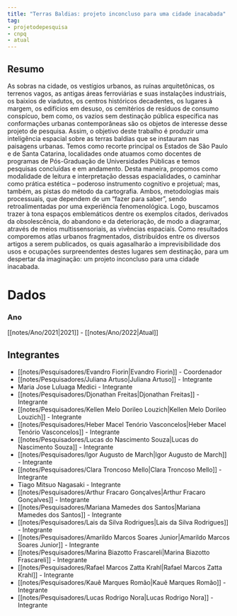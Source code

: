 ```yaml
---
title: "Terras Baldias: projeto inconcluso para uma cidade inacabada"
tag:
- projetodepesquisa
- cnpq
- atual
---
```


## Resumo

As sobras na cidade, os vestígios urbanos, as ruínas arquitetônicas, os terrenos vagos, as antigas áreas ferroviárias e suas instalações industriais, os baixios de viadutos, os centros históricos decadentes, os lugares à margem, os edifícios em desuso, os cemitérios de resíduos de consumo conspícuo, bem como, os vazios sem destinação pública específica nas conformações urbanas contemporâneas são os objetos de interesse desse projeto de pesquisa. Assim, o objetivo deste trabalho é produzir uma inteligência espacial sobre as terras baldias que se instauram nas paisagens urbanas. Temos como recorte principal os Estados de São Paulo e de Santa Catarina, localidades onde atuamos como docentes de programas de Pós-Graduação de Universidades Públicas e temos pesquisas concluídas e em andamento. Desta maneira, propomos como modalidade de leitura e interpretação dessas espacialidades, o caminhar como prática estética – poderoso instrumento cognitivo e projetual; mas, também, as pistas do método da cartografia. Ambos, metodologias mais processuais, que dependem de um “fazer para saber”, sendo retroalimentadas por uma experiência fenomenológica. Logo, buscamos trazer à tona espaços emblemáticos dentre os exemplos citados, derivados da obsolescência, do abandono e da deterioração, de modo a diagramar, através de meios multissensoriais, as vivências espaciais. Como resultados comporemos atlas urbanos fragmentados, distribuídos entre os diversos artigos a serem publicados, os quais agasalharão a imprevisibilidade dos usos e ocupações surpreendentes destes lugares sem destinação, para um despertar da imaginação: um projeto inconcluso para uma cidade inacabada.

# Dados
### Ano
[[notes/Ano/2021|2021]] - [[notes/Ano/2022|Atual]]

## Integrantes
 - [[notes/Pesquisadores/Evandro Fiorin|Evandro Fiorin]] - Coordenador
 - [[notes/Pesquisadores/Juliana Artuso|Juliana Artuso]] - Integrante
 - Maria Jose Luluaga Medici - Integrante
 - [[notes/Pesquisadores/Djonathan Freitas|Djonathan Freitas]] - Integrante
 - [[notes/Pesquisadores/Kellen Melo Dorileo Louzich|Kellen Melo Dorileo Louzich]] - Integrante
 - [[notes/Pesquisadores/Heber Macel Tenório Vasconcelos|Heber Macel Tenório Vasconcelos]] - Integrante
 - [[notes/Pesquisadores/Lucas do Nascimento Souza|Lucas do Nascimento Souza]] - Integrante
 - [[notes/Pesquisadores/Igor Augusto de March|Igor Augusto de March]] - Integrante
 - [[notes/Pesquisadores/Clara Troncoso Mello|Clara Troncoso Mello]] - Integrante
 - Tiago Mitsuo Nagasaki - Integrante
 - [[notes/Pesquisadores/Arthur Fracaro Gonçalves|Arthur Fracaro Gonçalves]] - Integrante
 - [[notes/Pesquisadores/Mariana Mamedes dos Santos|Mariana Mamedes dos Santos]] - Integrante
 - [[notes/Pesquisadores/Lais da Silva Rodrigues|Lais da Silva Rodrigues]] - Integrante
 - [[notes/Pesquisadores/Amarildo Marcos Soares Junior|Amarildo Marcos Soares Junior]] - Integrante
 - [[notes/Pesquisadores/Marina Biazotto Frascareli|Marina Biazotto Frascareli]] - Integrante
 - [[notes/Pesquisadores/Rafael Marcos Zatta Krahl|Rafael Marcos Zatta Krahl]] - Integrante
 - [[notes/Pesquisadores/Kauê Marques Romão|Kauê Marques Romão]] - Integrante
 - [[notes/Pesquisadores/Lucas Rodrigo Nora|Lucas Rodrigo Nora]] - Integrante